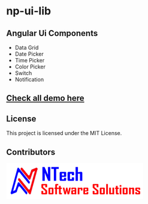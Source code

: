 # np-ui-lib  
## Angular Ui Components  
  
- Data Grid
- Date Picker
- Time Picker
- Color Picker
- Switch  
- Notification
  
## [Check all demo here](https://github.com/NilavPatel/np-ui-package/tree/master/src/app)  
  
## License  
This project is licensed under the MIT License.  
  
## Contributors  
![](https://raw.githubusercontent.com/NilavPatel/nilavpatel.github.io/master/images/logo-large.png)  